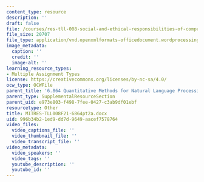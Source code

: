 ```yaml
---
content_type: resource
description: ''
draft: false
file: /courses/res-tll-008-social-and-ethical-responsibilities-of-computing-serc-fall-2021/996b34b21ed9dd7d9649aacef7578764_MITRES-TLL008F21-6864pt2a.docx
file_size: 20707
file_type: application/vnd.openxmlformats-officedocument.wordprocessingml.document
image_metadata:
  caption: ''
  credit: ''
  image-alt: ''
learning_resource_types:
- Multiple Assignment Types
license: https://creativecommons.org/licenses/by-nc-sa/4.0/
ocw_type: OCWFile
parent_title: '6.864 Quantitative Methods for Natural Language Processing '
parent_type: SupplementalResourceSection
parent_uid: e973e803-f498-7fee-0427-c3ab9df01ebf
resourcetype: Other
title: MITRES-TLL008F21-6864pt2a.docx
uid: 996b34b2-1ed9-dd7d-9649-aacef7578764
video_files:
  video_captions_file: ''
  video_thumbnail_file: ''
  video_transcript_file: ''
video_metadata:
  video_speakers: ''
  video_tags: ''
  youtube_description: ''
  youtube_id: ''
---
```

